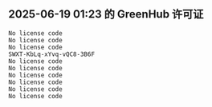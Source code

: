 ## 2025-06-19 01:23 的 GreenHub 许可证
```
No license code
No license code
No license code
SWXT-KbLq-xYvq-vQC8-3B6F
No license code
No license code
No license code
No license code
No license code
No license code
```
